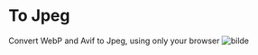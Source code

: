 # To Jpeg
Convert WebP and Avif to Jpeg, using only your browser
![bilde](https://github.com/user-attachments/assets/a45beb9c-cef0-46e1-8177-1e2a3d2f4272)

